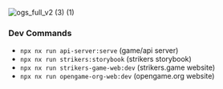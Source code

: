 ![ogs_full_v2 (3) (1)](https://github.com/open-game-collective/open-game-system/assets/718391/48885885-8a3f-447d-9f63-25a161c10053)

### Dev Commands

- `npx nx run api-server:serve` (game/api server)
- `npx nx run strikers:storybook` (strikers storybook)
- `npx nx run strikers-game-web:dev` (strikers.game website)
- `npx nx run opengame-org-web:dev` (opengame.org website)
